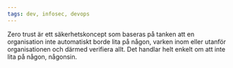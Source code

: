 ```yaml
---
tags: dev, infosec, devops
---
```


Zero trust är ett säkerhetskoncept som baseras på tanken att en organisation inte automatiskt borde lita på någon, varken inom eller utanför organisationen och därmed verifiera allt. Det handlar helt enkelt om att inte lita på någon, någonsin.
